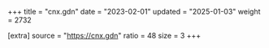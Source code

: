 +++
title = "cnx.gdn"
date = "2023-02-01"
updated = "2025-01-03"
weight = 2732

[extra]
source = "https://cnx.gdn"
ratio = 48
size = 3
+++
